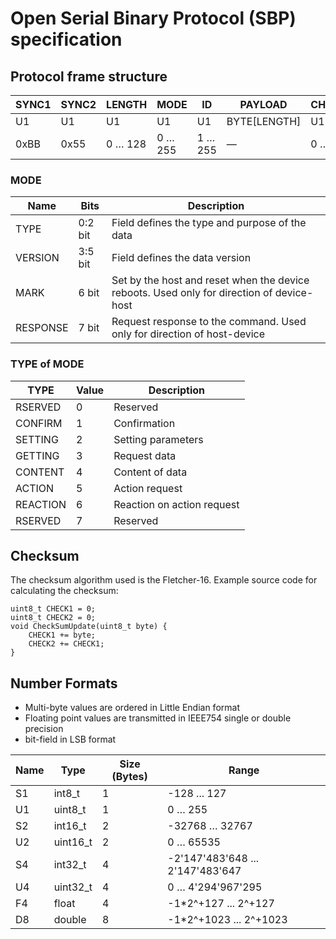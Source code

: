 # Open Serial Binary Protocol (SBP) specification

## Protocol frame structure

SYNC1 | SYNC2 | LENGTH | MODE | ID | PAYLOAD | CHECK1 | CHECK2|
|----------|----------|----------|----------|----------|----------|----------|----------|
U1 | U1 | U1 | U1 | U1 | BYTE[LENGTH] | U1 | U1 |
0xBB | 0x55 | 0 … 128 | 0 … 255 | 1 … 255 | — | 0 … 255 | 0 … 255 |

### MODE
Name | Bits | Description
|----------|----------|----------|
TYPE | 0:2 bit | Field defines the type and purpose of the data
VERSION | 3:5 bit | Field defines the data version
MARK | 6 bit | Set by the host and reset when the device reboots. Used only for direction of device-host
RESPONSE | 7 bit | Request response to the command. Used only for direction of host-device

### TYPE of MODE
TYPE | Value | Description
|----------|----------|----------|
RSERVED | 0 | Reserved
CONFIRM | 1 | Confirmation
SETTING | 2 | Setting parameters
GETTING | 3 | Request data
CONTENT | 4 | Content of data
ACTION | 5 | Action request
REACTION | 6 | Reaction on action request
RSERVED | 7 | Reserved

## Checksum
The checksum algorithm used is the Fletcher-16.
Example source code for calculating the checksum:
```
uint8_t CHECK1 = 0;
uint8_t CHECK2 = 0;
void CheckSumUpdate(uint8_t byte) {
	CHECK1 += byte;
	CHECK2 += CHECK1;
}
```

## Number Formats
- Multi-byte values are ordered in Little Endian format
- Floating point values are transmitted in IEEE754 single or double precision
- bit-field in LSB format

Name | Type | Size (Bytes) | Range
|----------|----------|----------|----------|
S1 | int8_t | 1 | -128 ... 127 
U1 | uint8_t | 1 | 0 … 255
S2 | int16_t | 2 | -32768 … 32767
U2 | uint16_t | 2 | 0 … 65535
S4 | int32_t | 4 | -2'147'483'648  ... 2'147'483'647 
U4 | uint32_t | 4 | 0 … 4'294'967'295
F4 | float | 4 | -1*2^+127 ... 2^+127 
D8 | double | 8 | -1*2^+1023 ... 2^+1023 
